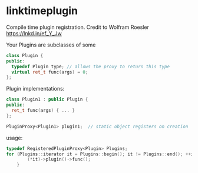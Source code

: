 # linktimeplugin
Compile time plugin registration. Credit to Wolfram Roesler
https://lnkd.in/ef_Y_Jw

Your Plugins are subclasses of some
```cpp
class Plugin {
public:
  typedef Plugin type; // allows the proxy to return this type
  virtual ret_t func(args) = 0;
};
```
Plugin implementations:
```cpp
class Plugin1 : public Plugin {
public:
  ret_t func(args) { ... }
};

PluginProxy<Plugin1> plugin1;  // static object registers on creation
```
usage:
```cpp
typedef RegisteredPluginProxy<Plugin> Plugins;
for (Plugins::iterator it = Plugins::begin(); it != Plugins::end(); ++it) {
		(*it)->plugin()->func();
	}
```
